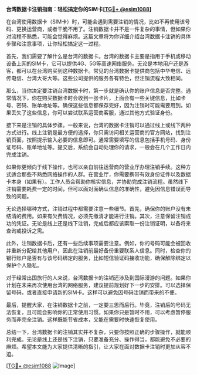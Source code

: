 **台湾数据卡注销指南：轻松搞定你的SIM卡[[TG💪+ @esim1088](https://t.me/s/esim1088)]**

在台湾使用数据卡（SIM卡）时，可能会遇到需要注销的情况，比如不再使用该号码、更换运营商，或者干脆不用了。注销数据卡并不是一件复杂的事情，但如果你对流程不熟悉，可能会觉得麻烦。这篇文章将为你详细介绍台湾数据卡注销的具体步骤和注意事项，让你轻松搞定这一过程。

首先，我们需要了解什么是台湾的数据卡。台湾的数据卡主要是指用于手机或移动设备上网的SIM卡，它可以提供4G、5G等高速网络服务。无论是本地用户还是游客，都可以在台湾购买到这种数据卡。常见的台湾数据卡提供商包括中华电信、远传电信、台湾大哥大等。这些公司提供的服务各有特色，但注销流程大致相同。

那么，当你决定要注销台湾数据卡时，第一步就是确认你的账户信息是否完整。通常情况下，你在购买数据卡时会收到一张卡片，上面会有一些关键信息，比如卡号、密码、账单地址等。确保这些信息都保存完好，因为注销时可能需要用到。如果丢失了这些信息，你可以尝试联系运营商客服，通过其他方式验证身份。

接下来是注销的具体步骤。一般来说，台湾的数据卡注销可以通过线上或线下两种方式进行。线上注销是最方便的选择，你只需访问相关运营商的官方网站，找到注销页面，按照提示输入必要的信息即可。通常需要填写的信息包括手机号码、身份证号码、账单地址等。提交后，系统会自动处理你的请求，一般会在几个工作日内完成注销。

如果你更倾向于线下操作，也可以亲自前往运营商的营业厅办理注销手续。这种方式适合那些不熟悉网络操作的人群。在营业厅，你需要携带有效身份证件以及数据卡本身（如果有）。工作人员会帮助你核实信息，并协助完成注销流程。虽然线下注销需要耗费一定的时间，但可以面对面确认信息的准确性，避免因信息错误而导致的问题。

无论选择哪种方式，注销过程中都需要注意一些细节。首先，确保你的账户没有未结清的费用。如果有欠费情况，必须先缴清才能进行注销。其次，注意保留注销成功的凭证。无论是线上还是线下注销，完成后都应该索取一份注销证明，以备将来查询或投诉之需。

此外，注销数据卡后，还有一些后续事项需要注意。例如，你的号码可能会被回收并重新分配给其他用户，因此在注销前最好备份重要联系人信息。同时，检查你的银行账户是否有与该号码绑定的服务，比如短信验证码接收功能，确保解除绑定以保护个人隐私。

对于经常出国旅行的人来说，台湾数据卡的注销还涉及到国际漫游的问题。如果你计划在未来再次使用台湾的网络服务，建议提前规划好下一步的安排。可以选择保留号码，或者直接申请新的SIM卡。这样可以避免因号码注销而带来的不便。

最后，提醒大家，在注销数据卡之前，一定要三思而后行。毕竟，注销后的号码无法恢复，且可能会影响你的正常使用习惯。如果你只是暂时不用，可以考虑暂停服务而非完全注销。这样既能节省成本，又能在需要时快速恢复使用。

总结一下，台湾数据卡的注销其实并不复杂，只要你按照正确的步骤操作，就能顺利完成。无论是线上还是线下注销，只要准备充分、操作得当，都能避免不必要的麻烦。希望本文能为大家提供清晰的指引，让大家在面对数据卡注销时更加从容不迫。

[[TG💪+ @esim1088](https://t.me/s/esim1088) ![Image](https://i.postimg.cc/4NQfJmqS/Snipaste-2025-05-13-00-14-12.png)]